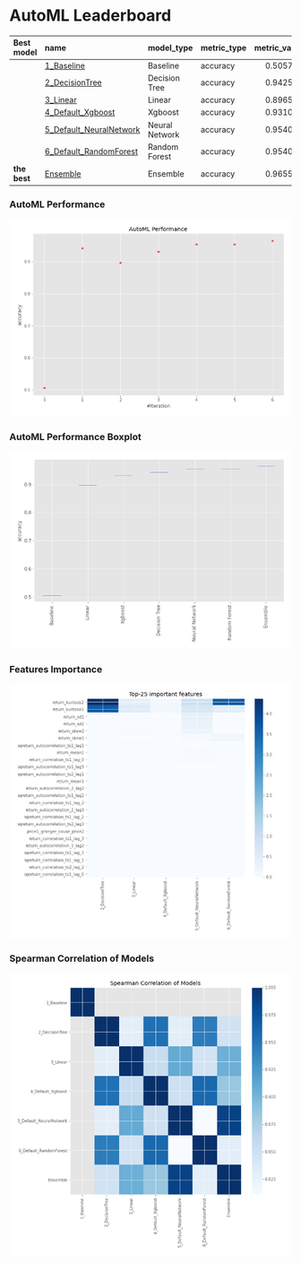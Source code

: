 # AutoML Leaderboard

| Best model   | name                                                         | model_type     | metric_type   |   metric_value |   train_time |
|:-------------|:-------------------------------------------------------------|:---------------|:--------------|---------------:|-------------:|
|              | [1_Baseline](1_Baseline/README.md)                           | Baseline       | accuracy      |       0.505747 |         9.96 |
|              | [2_DecisionTree](2_DecisionTree/README.md)                   | Decision Tree  | accuracy      |       0.942529 |        13.34 |
|              | [3_Linear](3_Linear/README.md)                               | Linear         | accuracy      |       0.896552 |        13.11 |
|              | [4_Default_Xgboost](4_Default_Xgboost/README.md)             | Xgboost        | accuracy      |       0.931034 |        13.44 |
|              | [5_Default_NeuralNetwork](5_Default_NeuralNetwork/README.md) | Neural Network | accuracy      |       0.954023 |        11.87 |
|              | [6_Default_RandomForest](6_Default_RandomForest/README.md)   | Random Forest  | accuracy      |       0.954023 |        17.04 |
| **the best** | [Ensemble](Ensemble/README.md)                               | Ensemble       | accuracy      |       0.965517 |         0.33 |

### AutoML Performance
![AutoML Performance](ldb_performance.png)

### AutoML Performance Boxplot
![AutoML Performance Boxplot](ldb_performance_boxplot.png)

### Features Importance
![features importance across models](features_heatmap.png)



### Spearman Correlation of Models
![models spearman correlation](correlation_heatmap.png)

